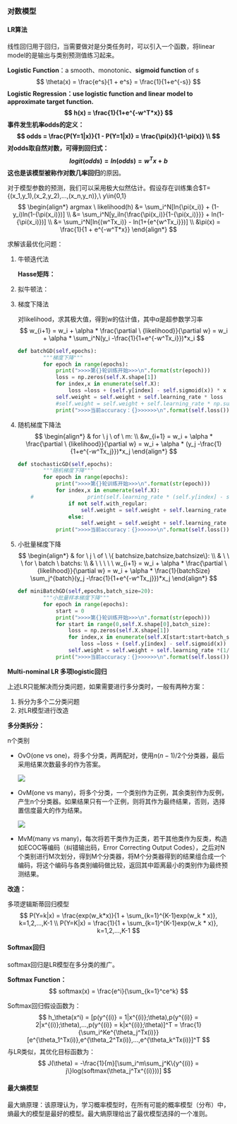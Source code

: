 ### 对数模型
#### LR算法

线性回归用于回归，当需要做对是分类任务时，可以引入一个函数，将linear model的是输出与类别预测值练习起来。

**Logistic Function**：a smooth、monotonic、**sigmoid function** of s
$$
\theta(x) = \frac{e^s}{1 + e^s} = \frac{1}{1+e^{-s}}
$$
**Logistic Regression：**use logistic function and linear model to approximate target function.
$$
h(x) = \frac{1}{1+e^{-w^T*x}}
$$
事件发生机率odds的定义：
$$
odds = \frac{P(Y=1|x)}{1 - P(Y=1|x)} = \frac{\pi(x)}{1-\pi(x)} \\
$$
对odds取自然对数，可得到回归式：
$$
logit(odds) = ln(odds) = w^Tx+b
$$
这也是该模型被称作**对数几率回归**的原因。

对于模型参数的预测，我们可以采用极大似然估计。假设存在训练集合$T= {(x_1,y_1),(x_2,y_2),...,(x_n,y_n)},\ y\in\{0,1\}
$$
\begin{align*}
argmax \ likelihood(h) &= \sum_i^N[ln{\pi(x_i)}  + (1-y_i)ln(1-{\pi(x_i)})] \\
&= \sum_i^N[y_iln{\frac{\pi(x_i)}{1-{\pi(x_i)}}}  + ln(1-{\pi(x_i)})] \\
&= \sum_i^N[ln{(w^Tx_i)} - ln(1+{e^{w^Tx_i}})] \\
&\pi(x) = \frac{1}{1 + e^{-w^T*x}}
\end{align*}
$$

求解该最优化问题：

1. 牛顿迭代法

   **Hasse矩阵：**

2. 拟牛顿法：

   

3. 梯度下降法

   对likelihood，求其极大值，得到w的估计值，其中$\alpha$是超参数学习率
   $$
   w_{i+1} = w_i + \alpha * \frac{\partial \ {likelihood}}{\partial w}
   = w_i + \alpha *  \sum_i^N(y_i -\frac{1}{1+e^{-w^Tx_i}})*x_i
   $$

   ```python
   def batchGD(self,epochs):
           """梯度下降"""
           for epoch in range(epochs):
               print(">>>>第{}轮训练开始>>>\n".format(str(epoch)))
               loss = np.zeros(self.X.shape[1])
               for index,x in enumerate(self.X):
                   loss =loss + (self.y[index] - self.sigmoid(x)) * x
               self.weight = self.weight + self.learning_rate * loss
               #self.weight = self.weight + self.learning_rate * np.sum((self.y - np.apply_along_axis(self.sigmoid,1,self.X))*self.X.T)
               print(">>>>当前accuracy：{}>>>>>>\n".format(self.loss()))
   ```

4. 随机梯度下降法
   $$
   \begin{align*}
   & for \ j \ of  \ m: \\
   &w_{i+1} = w_i + \alpha * \frac{\partial \ {likelihood}}{\partial w}
   = w_i + \alpha *  (y_j -\frac{1}{1+e^{-w^Tx_j}})*x_j
   \end{align*}
   $$

   ```python
   def stochasticGD(self,epochs):
           """随机梯度下降"""
           for epoch in range(epochs):
               print(">>>>第{}轮训练开始>>>\n".format(str(epoch)))
               for index,x in enumerate(self.X): 
       #                 print(self.learning_rate * (self.y[index] - self.sigmoid(x)))
                   if not self.with_regular:
                       self.weight = self.weight + self.learning_rate * (self.y[index] - self.sigmoid(x)) * x
                   else:
                       self.weight = self.weight + self.learning_rate * (self.y[index] - self.sigmoid(x)) * x
               print(">>>>当前accuracy：{}>>>>>>\n".format(self.loss()))
   ```

   

5. 小批量梯度下降
   $$
   \begin{align*}
   & for \ j \ of  \ \{ batchsize,batchsize,batchsize\}: \\
   & \ \ \ for \ batch \ batchs: \\
   & \ \ \ \ \ w_{i+1} = w_i + \alpha * \frac{\partial \ {likelihood}}{\partial w}
   = w_i + \alpha * \frac{1}{batchSize} \sum_j^{batch}(y_j -\frac{1}{1+e^{-w^Tx_j}})*x_j
   \end{align*}
   $$

   ```python
   def miniBatchGD(self,epochs,batch_size=20):
           """小批量样本梯度下降"""
           for epoch in range(epochs):
               start = 0
               print(">>>>第{}轮训练开始>>>\n".format(str(epoch)))
               for start in range(0,self.X.shape[0],batch_size):
                   loss = np.zeros(self.X.shape[1])
                   for index,x in enumerate(self.X[start:start+batch_size]):
                       loss =loss + (self.y[index] - self.sigmoid(x)) * x
                   self.weight = self.weight + self.learning_rate *(1/batch_size) * loss
               print(">>>>当前accuracy：{}>>>>>>\n".format(self.loss()))
   ```

**Multi-nominal LR 多项logistic回归**

上述LR只能解决而分类问题，如果需要进行多分类时，一般有两种方案：

1. 拆分为多个二分类问题
2. 对LR模型进行改造

**多分类拆分：**

n个类别

- OvO(one vs one)，将多个分类，两两配对，使用$n(n-1)/2$个分类器，最后采用结果次数最多的作为答案。

  ![](https://static001.infoq.cn/resource/image/26/f7/264a3d3129351a6fbc7dafc8969a2ef7.png)

- OvM(one vs many)，将多个分类，一个类别作为正例，其余类别作为反例，产生n个分类器。如果结果只有一个正例，则将其作为最终结果，否则，选择置信度最大的作为结果。

  ![](https://static001.infoq.cn/resource/image/1e/5a/1e6c7da0f88649b7491d96f7bd2f295a.png)

- MvM(many vs many)，每次将若干类作为正类，若干其他类作为反类，构造如ECOC等编码（纠错输出码，Error Correcting Output Codes），之后对N个类别进行M次划分，得到M个分类器，将M个分类器得到的结果组合成一个编码，将这个编码与各类别编码做比较，返回其中距离最小的类别作为最终预测结果。

**改造：**

多项逻辑斯蒂回归模型
$$
P(Y=k|x) = \frac{exp(w_k*x)}{1 + \sum_{k=1}^{K-1}exp(w_k * x)}, k=1,2,...,K-1 \\
P(Y=K|x) = \frac{1}{1 + \sum_{k=1}^{K-1}exp(w_k * x)}, k=1,2,...,K-1
$$

#### Softmax回归

softmax回归是LR模型在多分类的推广。

**Softmax Function：**
$$
softmax(x) = \frac{e^i}{\sum_{k=1}^ce^k}
$$

Softmax回归假设函数为：
$$
h_\theta(x^i) = [p(y^{(i)} = 1|x^{(i)};\theta),p(y^{(i)} = 2|x^{(i)};\theta),...,p(y^{(i)} = k|x^{(i)};\theta)]^T = \frac{1}{\sum_i^Ke^{\theta_j^Tx(i)}}[e^{\theta_1^Tx(i)},e^{\theta_2^Tx(i)},...,e^{\theta_k^Tx(i)}]^T
$$
与LR类似，其优化目标函数为：
$$
J(\theta) = -\frac{1}{m}[\sum_i^m\sum_j^K\{y^{(i)} = j\}log(softmax(\theta_j^Tx^{(i)}))]
$$


#### 最大熵模型

最大熵原理：该原理认为，学习概率模型时，在所有可能的概率模型（分布）中，熵最大的模型是最好的模型。最大熵原理给出了最优模型选择的一个准则。



#### 